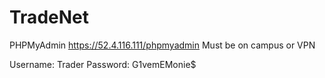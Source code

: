 # TradeNet

PHPMyAdmin
https://52.4.116.111/phpmyadmin
Must be on campus or VPN

Username: Trader
Password: G1vemEMonie$
